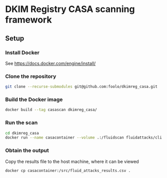 # DKIM Registry CASA scanning framework

## Setup

### Install Docker

See https://docs.docker.com/engine/install/

### Clone the repository

```bash
git clone --recurse-submodules git@github.com:foolo/dkimreg_casa.git
```

### Build the Docker image

```bash
docker build --tag casascan dkimreg_casa/
```

### Run the scan

```bash
cd dkimreg_casa
docker run --name casacontainer --volume .:/fluidscan fluidattacks/cli:amd64 skims scan /fluidscan/fluidconfig.yaml
```

### Obtain the output

Copy the results file to the host machine, where it can be viewed

```bash
docker cp casacontainer:/src/fluid_attacks_results.csv .
```
